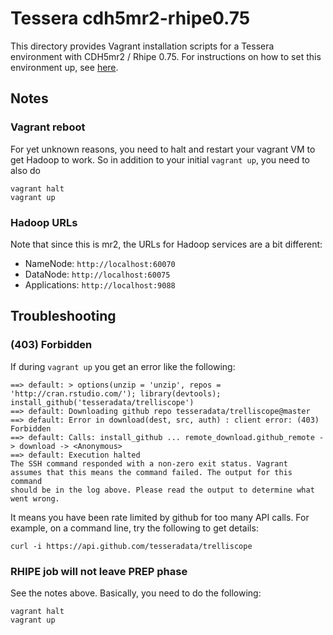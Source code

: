 

# Tessera cdh5mr2-rhipe0.75

This directory provides Vagrant installation scripts for a Tessera environment with CDH5mr2 / Rhipe 0.75.  For instructions on how to set this environment up, see [here](https://github.com/tesseradata/install-vagrant).

## Notes ##

### Vagrant reboot ###

For yet unknown reasons, you need to halt and restart your vagrant VM to get Hadoop to work.  So in addition to your initial `vagrant up`, you need to also do

```
vagrant halt
vagrant up
```

### Hadoop URLs ###

Note that since this is mr2, the URLs for Hadoop services are a bit different:

* NameNode: `http://localhost:60070`
* DataNode: `http://localhost:60075`
* Applications: `http://localhost:9088`

## Troubleshooting ##

### (403) Forbidden ###

If during `vagrant up` you get an error like the following:

```
==> default: > options(unzip = 'unzip', repos = 'http://cran.rstudio.com/'); library(devtools); install_github('tesseradata/trelliscope')
==> default: Downloading github repo tesseradata/trelliscope@master
==> default: Error in download(dest, src, auth) : client error: (403) Forbidden
==> default: Calls: install_github ... remote_download.github_remote -> download -> <Anonymous>
==> default: Execution halted
The SSH command responded with a non-zero exit status. Vagrant
assumes that this means the command failed. The output for this command
should be in the log above. Please read the output to determine what
went wrong.
```

It means you have been rate limited by github for too many API calls.  For example, on a command line, try the following to get details:

```
curl -i https://api.github.com/tesseradata/trelliscope
```

### RHIPE job will not leave PREP phase ###

See the notes above.  Basically, you need to do the following:

```
vagrant halt
vagrant up
```


